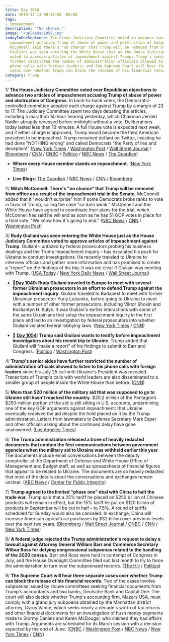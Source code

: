 ```yaml
---
title: Day 1058
date: 2019-12-13 08:42:00 -08:00
tags:
- impeachment
description: '"No chance."'
image: "/uploads/1058.jpg"
todayInOneSentence: The House Judiciary Committee voted to advance two articles of
  impeachment accusing Trump of abuse of power and obstruction of Congress; Mitch
  McConnell said there's "no chance" that Trump will be removed from office; Rudy
  Giuliani was seen entering the White House just as the House Judiciary Committee
  voted to approve articles of impeachment against Trump; Trump's senior aides have
  further restricted the number of administration officials allowed to listen to his
  phone calls with foreign leaders; and the Supreme Court will hear three separate
  cases over whether Trump can block the release of his financial records.
category: trump
---
```


1/ **The House Judiciary Committee voted over Republican objections to advance two articles of impeachment accusing Trump of abuse of power and obstruction of Congress**. In back-to-back votes, the Democratic-controlled committee adopted each charge against Trump by a margin of 23 to 17. The Judiciary Committee spent two days debating the articles, including a marathon 14-hour hearing yesterday, which Chairman Jerrold Nadler abruptly recessed before midnight without a vote. Deliberations today lasted less than 10 minutes. A full House vote is expected next week, and if either charge is approved, Trump would become the third American president to be impeached. Trump remained defiant on Twitter, insisting he had done "NOTHING wrong" and called Democrats "the Party of lies and deception!" ([New York Times](https://www.nytimes.com/2019/12/13/us/politics/impeachment-vote.html) / [Washington Post](https://www.washingtonpost.com/politics/trump-impeachment-live-updates-trump-praises-republican-defenders-as-warriors-as-democratic-led-house-panel-prepares-to-vote-to-impeach-him/2019/12/13/d7ed59fc-1d94-11ea-b4c1-fd0d91b60d9e_story.html) / [Wall Street Journal](https://www.wsj.com/articles/house-panel-set-to-vote-on-trump-impeachment-articles-11576248297) / [Bloomberg](https://www.bloomberg.com/news/articles/2019-12-13/trump-impeachment-advances-as-historic-vote-sends-case-to-house) / [CNN](https://www.cnn.com/2019/12/13/politics/house-judiciary-committee-impeachment-vote/index.html) / [CNBC](https://www.cnbc.com/2019/12/13/judiciary-committee-approves-articles-of-impeachment-against-trump.html) / [Politico](https://www.politico.com/news/2019/12/13/house-judiciary-approves-articles-of-impeachment-paving-way-for-floor-vote-084362) / [NBC News](https://www.nbcnews.com/politics/trump-impeachment-inquiry/judiciary-committee-nears-historic-impeachment-vote-against-trump-n1101436) / [The Guardian](https://www.theguardian.com/us-news/2019/dec/13/house-committee-donald-trump-impeachment-vote))

* **Where every House member stands on impeachment**. ([New York Times](https://www.nytimes.com/interactive/2019/12/12/us/politics/trump-impeachment-house-vote-whip-count.html))

* **Live Blogs**: [The Guardian](https://www.theguardian.com/us-news/live/2019/dec/13/trump-news-today-live-impeachment-house-vote-democrats-2020-latest-updates) / [NBC News](https://www.nbcnews.com/politics/trump-impeachment-inquiry/live-blog/impeachment-live-updates-judiciary-debates-articles-impeachment-n1100121) / [CNN](https://www.cnn.com/politics/live-news/impeachment-inquiry-12-13-2019/index.html) / [Bloomberg](https://www.bloomberg.com/news/articles/2019-12-13/judiciary-sets-vote-on-articles-for-friday-impeachment-update)

2/ **Mitch McConnell: There's "no chance" that Trump will be removed from office as a result of the impeachment trial in the Senate**. McConnell added that it "wouldn't surprise" him if some Democrats broke ranks to vote in favor of Trump, calling the case "so darn weak." McConnell and the White House have agreed to coordinate their plans for the trial, which McConnell has said he will end as soon as he has 51 GOP votes in place for a final vote. "We know how it's going to end." ([NBC News](https://www.nbcnews.com/politics/trump-impeachment-inquiry/mcconnell-there-s-no-chance-trump-removed-office-n1101286) / [CNN](https://www.cnn.com/2019/12/12/politics/senate-impeachment-trial-mitch-mcconnell-white-house/index.html) / [Washington Post](https://www.washingtonpost.com/politics/2019/12/13/mcconnell-says-hell-let-trumps-white-house-dictate-trumps-impeachment-trial/))

3/ **Rudy Giuliani was seen entering the White House just as the House Judiciary Committee voted to approve articles of impeachment against Trump**. Giuliani – unfazed by federal prosecutors probing his business dealings and the Trump impeachment inquiry – has escalated his push for Ukraine to conduct investigations. He recently traveled to Ukraine to interview officials and gather more information and has promised to create a "report" on the findings of his trip. It was not clear if Giuliani was meeting with Trump. ([USA Today](https://www.usatoday.com/story/news/politics/2019/12/13/trump-attorney-rudy-giuliani-seen-white-house-amid-impeachment-vote/2636989001/) / [New York Daily News](https://www.nydailynews.com/news/politics/ny-rudy-giuliani-trump-impeachment-ukraine-20191213-tqxkjn5bebetrenh4gdx2exk7y-story.html) / [Wall Street Journal](https://www.wsj.com/articles/just-having-fun-giuliani-doubles-down-on-ukraine-probes-11576233001))

* **📌[Day 1049](https://whatthefuckjusthappenedtoday.com/2019/12/04/day-1049/#4-rudy-giuliani-traveled-to-europe-t): Rudy Giuliani traveled to Europe to meet with several former Ukrainian prosecutors in an effort to defend Trump against the impeachment inquiry**. Giuliani traveled to Budapest to meet with former Ukrainian prosecutor Yuriy Lutsenko, before going to Ukraine to meet with a number of other former prosecutors, including Viktor Shokin and Kostiantyn H. Kulyk. It was Giuliani's earlier interactions with some of the same Ukrainians that setup the impeachment inquiry in the first place and led to an investigation by federal prosecutors into whether Giuliani violated federal lobbying laws. ([New York Times](https://www.nytimes.com/2019/12/04/us/politics/giuliani-europe-impeachment.html) / [CNN](https://www.cnn.com/2019/12/04/politics/rudy-giuliani-ukraine-visit-interviews-documentary/))

* **📌 [Day 1054](https://whatthefuckjusthappenedtoday.com/2019/12/09/day-1054/#trump-said-giuliani-wants-to-testify): Trump said Giuliani wants to testify before impeachment investigators about his recent trip to Ukraine**. Trump added that Giuliani will "make a report" of his findings to submit to Barr and Congress. ([Politico](https://www.politico.com/news/2019/12/07/trump-giuliani-ukraine-trip-077725) / [Washington Post](https://www.washingtonpost.com/politics/trump-giuliani-will-report-to-justice-department-congress-on-his-investigations-in-ukraine/2019/12/07/c8cbabae-192f-11ea-8406-df3c54b3253e_story.html))

4/ **Trump's senior aides have further restricted the number of administration officials allowed to listen to his phone calls with foreign leaders** since his July 25 call with Ukraine's President was revealed. Transcripts of Trump's calls with world leaders are also disseminated to a smaller group of people inside the White House than before. ([CNN](https://www.cnn.com/2019/12/13/politics/white-house-foreign-calls-crackdown-ukraine/index.html))

5/ **More than $20 million of the military aid that was supposed to go to Ukraine still hasn't reached the country**. $20.2 million of the Pentagon’s $250-million portion of the aid is still sitting in U.S. accounts, undermining one of the key GOP arguments against impeachment: that Ukraine eventually received the aid despite the hold placed on it by the Trump administration. Letters from lawmakers to Defense Secretary Mark Esper and other officials asking about the continued delay have gone unanswered. ([Los Angeles Times](https://www.latimes.com/politics/story/2019-12-12/millions-in-military-aid-at-center-of-impeachment-hasnt-reached-ukraine))

6/ **The Trump administration released a trove of heavily redacted documents that contain the first communications between government agencies when the military aid to Ukraine was withheld earlier this year**. The documents include email conversations between the deputy comptroller at the Department of Defense and White House Office of Management and Budget staff, as well as spreadsheets of financial figures that appear to be related to Ukraine. The documents are so heavily redacted that most of the details about the conversations and exchanges remain unclear. ([ABC News](https://abcnews.go.com/Politics/heavily-redacted-communications-withholding-ukraine-aid-released-trump/story?id=67669236) / [Center for Public Integrity](https://publicintegrity.org/national-security/ukraine-documents-dod-omb-foia/))

7/ **Trump agreed to the limited "phase one" deal with China to halt the trade war**. Trump said that a 25% tariff he placed on $250 billion of Chinese products will remain in effect, but the 15% tariff he put on $120 billion of products in September will be cut in half – to 7.5%. A round of tariffs scheduled for Sunday would also be canceled. In exchange, China will increase American agricultural purchases by $32 billion over previous levels over the next two years. ([Bloomberg](https://www.bloomberg.com/news/articles/2019-12-13/china-says-deal-agreed-u-s-to-roll-back-tariffs-in-stages) / [Wall Street Journal](https://www.wsj.com/articles/us-china-confirm-reaching-phase-one-trade-deal-11576234325) / [CNBC](https://www.cnbc.com/2019/12/13/trump-says-25percent-tariffs-will-remain-but-new-china-duties-will-not-take-effect-sunday.html) / [CNN](https://www.cnn.com/2019/12/13/politics/china-trump-trade-deal/index.html) / [New York Times](https://www.nytimes.com/2019/12/13/business/economy/china-trade-deal.html))

8/ **A federal judge rejected the Trump administration's request to delay a lawsuit against Attorney General William Barr and Commerce Secretary Wilbur Ross for defying congressional subpoenas related to the handling of the 2020 census**. Barr and Ross were held in contempt of Congress in July, and the House Oversight Committee filed suit last month to try to force the administration to turn over the subpoenaed records. ([The Hill](https://thehill.com/regulation/court-battles/474476-judge-rejects-doj-effort-to-delay-house-lawsuit-against-barr-ross) / [Politico](https://www.politico.com/news/2019/12/13/donald-trump-census-citizenship-question-084506))

9/ **The Supreme Court will hear three separate cases over whether Trump can block the release of his financial records**. Two of the cases involve subpoenas issued by House committees seeking financial documents from Trump's accountants and two banks, Deutsche Bank and Capital One. The court will also decide whether Trump's accounting firm, Mazars USA, must comply with a grand jury subpoena obtained by the Manhattan district attorney, Cyrus Vance, which seeks nearly a decade's worth of tax returns and other financial documents for an investigation of hush money payments made to Stormy Daniels and Karen McDougal, who claimed they had affairs with Trump. Arguments are scheduled for its March session with a decision expected by the end of June. ([CNBC](https://www.cnbc.com/2019/12/13/supreme-court-will-hear-three-cases-over-trumps-financial-records.html) / [Washington Post](https://www.washingtonpost.com/politics/courts_law/supreme-court-will-take-up-trumps-broad-claims-of-protection-from-investigation/2019/12/13/1de84cd6-1d19-11ea-8d58-5ac3600967a1_story.html) / [NBC News](https://www.nbcnews.com/politics/politics-news/supreme-court-agrees-hear-trump-appeals-subpoena-fights-over-financial-n1101901) / [New York Times](https://www.nytimes.com/2019/12/13/us/supreme-court-trump-financial-records.html) / [CNN](https://www.cnn.com/2019/12/13/politics/supreme-court-trump-financial-documents/index.html))